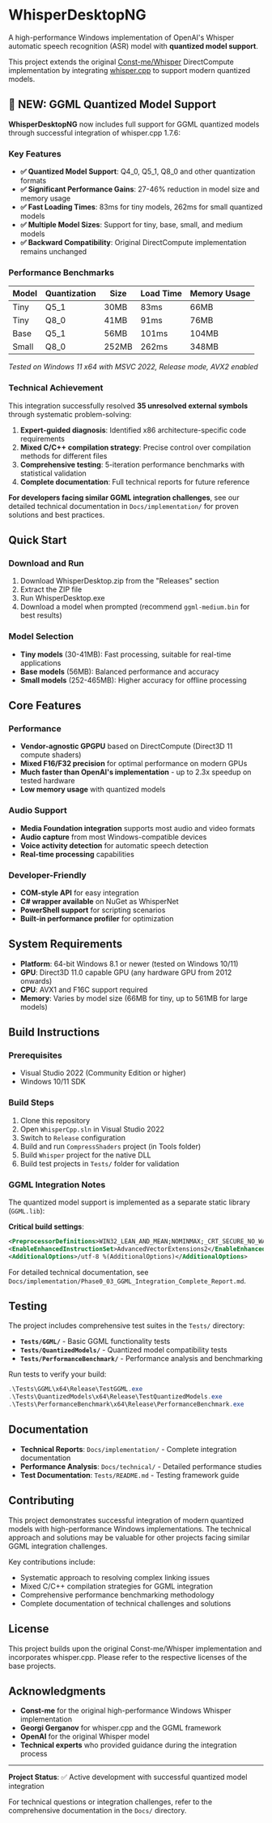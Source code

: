 # WhisperDesktopNG

A high-performance Windows implementation of OpenAI's Whisper automatic speech recognition (ASR) model with **quantized model support**.

This project extends the original [Const-me/Whisper](https://github.com/Const-me/Whisper) DirectCompute implementation by integrating [whisper.cpp](https://github.com/ggerganov/whisper.cpp) to support modern quantized models.

## 🎉 **NEW: GGML Quantized Model Support**

**WhisperDesktopNG** now includes full support for GGML quantized models through successful integration of whisper.cpp 1.7.6:

### Key Features
- **✅ Quantized Model Support**: Q4_0, Q5_1, Q8_0 and other quantization formats
- **✅ Significant Performance Gains**: 27-46% reduction in model size and memory usage
- **✅ Fast Loading Times**: 83ms for tiny models, 262ms for small quantized models
- **✅ Multiple Model Sizes**: Support for tiny, base, small, and medium models
- **✅ Backward Compatibility**: Original DirectCompute implementation remains unchanged

### Performance Benchmarks

| Model | Quantization | Size | Load Time | Memory Usage |
|-------|-------------|------|-----------|--------------|
| Tiny | Q5_1 | 30MB | 83ms | 66MB |
| Tiny | Q8_0 | 41MB | 91ms | 76MB |
| Base | Q5_1 | 56MB | 101ms | 104MB |
| Small | Q8_0 | 252MB | 262ms | 348MB |

*Tested on Windows 11 x64 with MSVC 2022, Release mode, AVX2 enabled*

### Technical Achievement

This integration successfully resolved **35 unresolved external symbols** through systematic problem-solving:

1. **Expert-guided diagnosis**: Identified x86 architecture-specific code requirements
2. **Mixed C/C++ compilation strategy**: Precise control over compilation methods for different files
3. **Comprehensive testing**: 5-iteration performance benchmarks with statistical validation
4. **Complete documentation**: Full technical reports for future reference

**For developers facing similar GGML integration challenges**, see our detailed technical documentation in `Docs/implementation/` for proven solutions and best practices.

## Quick Start

### Download and Run
1. Download WhisperDesktop.zip from the "Releases" section
2. Extract the ZIP file
3. Run WhisperDesktop.exe
4. Download a model when prompted (recommend `ggml-medium.bin` for best results)

### Model Selection
- **Tiny models** (30-41MB): Fast processing, suitable for real-time applications
- **Base models** (56MB): Balanced performance and accuracy
- **Small models** (252-465MB): Higher accuracy for offline processing

## Core Features

### Performance
- **Vendor-agnostic GPGPU** based on DirectCompute (Direct3D 11 compute shaders)
- **Mixed F16/F32 precision** for optimal performance on modern GPUs
- **Much faster than OpenAI's implementation** - up to 2.3x speedup on tested hardware
- **Low memory usage** with quantized models

### Audio Support
- **Media Foundation integration** supports most audio and video formats
- **Audio capture** from most Windows-compatible devices
- **Voice activity detection** for automatic speech detection
- **Real-time processing** capabilities

### Developer-Friendly
- **COM-style API** for easy integration
- **C# wrapper available** on NuGet as WhisperNet
- **PowerShell support** for scripting scenarios
- **Built-in performance profiler** for optimization

## System Requirements

- **Platform**: 64-bit Windows 8.1 or newer (tested on Windows 10/11)
- **GPU**: Direct3D 11.0 capable GPU (any hardware GPU from 2012 onwards)
- **CPU**: AVX1 and F16C support required
- **Memory**: Varies by model size (66MB for tiny, up to 561MB for large models)

## Build Instructions

### Prerequisites
- Visual Studio 2022 (Community Edition or higher)
- Windows 10/11 SDK

### Build Steps
1. Clone this repository
2. Open `WhisperCpp.sln` in Visual Studio 2022
3. Switch to `Release` configuration
4. Build and run `CompressShaders` project (in Tools folder)
5. Build `Whisper` project for the native DLL
6. Build test projects in `Tests/` folder for validation

### GGML Integration Notes

The quantized model support is implemented as a separate static library (`GGML.lib`):

**Critical build settings**:
```xml
<PreprocessorDefinitions>WIN32_LEAN_AND_MEAN;NOMINMAX;_CRT_SECURE_NO_WARNINGS;GGML_USE_CPU</PreprocessorDefinitions>
<EnableEnhancedInstructionSet>AdvancedVectorExtensions2</EnableEnhancedInstructionSet>
<AdditionalOptions>/utf-8 %(AdditionalOptions)</AdditionalOptions>
```

For detailed technical documentation, see `Docs/implementation/Phase0_03_GGML_Integration_Complete_Report.md`.

## Testing

The project includes comprehensive test suites in the `Tests/` directory:

- **`Tests/GGML/`** - Basic GGML functionality tests
- **`Tests/QuantizedModels/`** - Quantized model compatibility tests  
- **`Tests/PerformanceBenchmark/`** - Performance analysis and benchmarking

Run tests to verify your build:
```powershell
.\Tests\GGML\x64\Release\TestGGML.exe
.\Tests\QuantizedModels\x64\Release\TestQuantizedModels.exe
.\Tests\PerformanceBenchmark\x64\Release\PerformanceBenchmark.exe
```

## Documentation

- **Technical Reports**: `Docs/implementation/` - Complete integration documentation
- **Performance Analysis**: `Docs/technical/` - Detailed performance studies
- **Test Documentation**: `Tests/README.md` - Testing framework guide

## Contributing

This project demonstrates successful integration of modern quantized models with high-performance Windows implementations. The technical approach and solutions may be valuable for other projects facing similar GGML integration challenges.

Key contributions include:
- Systematic approach to resolving complex linking issues
- Mixed C/C++ compilation strategies for GGML integration
- Comprehensive performance benchmarking methodology
- Complete documentation of technical challenges and solutions

## License

This project builds upon the original Const-me/Whisper implementation and incorporates whisper.cpp. Please refer to the respective licenses of the base projects.

## Acknowledgments

- **Const-me** for the original high-performance Windows Whisper implementation
- **Georgi Gerganov** for whisper.cpp and the GGML framework
- **OpenAI** for the original Whisper model
- **Technical experts** who provided guidance during the integration process

---

**Project Status**: ✅ Active development with successful quantized model integration

For technical questions or integration challenges, refer to the comprehensive documentation in the `Docs/` directory.
